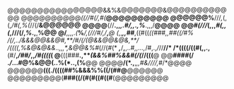 @@@@@@@@@@@@@@@@&&%&@@@@@@@&@@@@@@@@@@@@
@@@@@@@@@@****((*/*/#(/*,#(***@@@@@@@@@@
@@@@@@%**///*,*(,(,*/#(,%(*//(/**&@@@@@@
@@@@**(//**.,,*,.#/,,*.*,%***.,,,/**@@@@
@@#*(///*(,,,*#(,,(*,///(/,*%*.,**,**%@@
@/***,,,,.(***%***/,**(//*/*#/,/***,***@
(*,,***,,##***,((#((****((###,,*##((/#*%
*/(/,../&&&@@&&@#,**/#*/(/(@&&@@&@&,**/*
***/(*(((,%&@&@&&*..,,,**,&@@&%#*(//(#(*
***,***/**,**,..#*,,...,*/#,.,*/*//**//*
/*((((/((#(,,.,**(#/**,*/##/*,,*/#((((*(
@**(((###**.,****(&&%##%&&#(/*(*//(((**@
@@**####(/  .*/*...#@%&@@(..%(*..,(%**@@
@@@@**/(*.,**,***,*,*#&/***///*,*#/*@@@@
@@@@@@**(((./((((##%&&&%%((/(##@**@@@@@@
@@@@@@@@@(**###((/(#(#((#((#**(@@@@@@@@@
